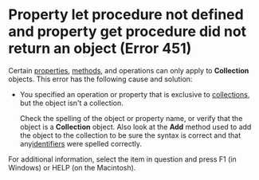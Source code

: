 
# Property let procedure not defined and property get procedure did not return an object (Error 451)

Certain [properties](b8bdf64f-5920-1ae9-16d0-b26d09524a30.md), [methods](b8bdf64f-5920-1ae9-16d0-b26d09524a30.md), and operations can only apply to  **Collection** objects. This error has the following cause and solution:



- You specified an operation or property that is exclusive to [collections](b8bdf64f-5920-1ae9-16d0-b26d09524a30.md), but the object isn't a collection.
    
    Check the spelling of the object or property name, or verify that the object is a  **Collection** object. Also look at the **Add** method used to add the object to the collection to be sure the syntax is correct and that any[identifiers](b8bdf64f-5920-1ae9-16d0-b26d09524a30.md) were spelled correctly.
    

For additional information, select the item in question and press F1 (in Windows) or HELP (on the Macintosh).

